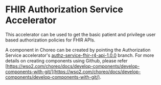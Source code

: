 # FHIR Authorization Service Accelerator

This accelerator can be used to get the basic patient and privilege user based authorization policies for FHIR APIs.

A component in Choreo can be created by pointing the Authorization Service accelerator's [authz-service-fhir-r4-api-1.0.0](https://github.com/wso2/open-healthcare-choreo-accelerators/tree/authz-service-fhir-r4-api-1.0.0) branch. For more details on creating components using Github, please refer [https://wso2.com/choreo/docs/develop-components/develop-components-with-git/](https://wso2.com/choreo/docs/develop-components/develop-components-with-git/).